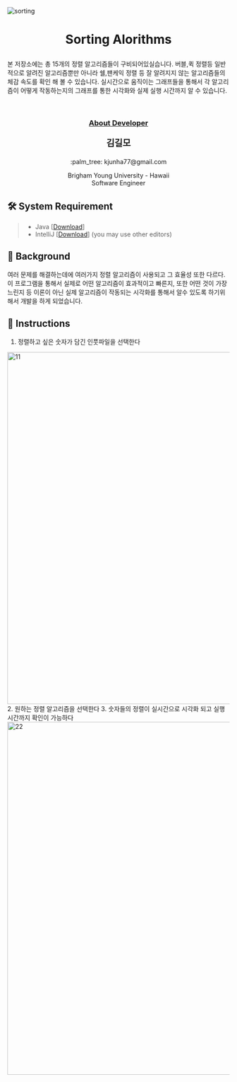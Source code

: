 ![sorting](https://user-images.githubusercontent.com/59432666/114641558-09d19d80-9c6e-11eb-8b80-e22176c40ff9.png)


# <p align="center">Sorting Alorithms</p>

<p>
본 저장소에는 총 15개의 정렬 알고리즘들이 구비되어있실습니다. 버블,퀵 정렬등 일반적으로 알려진 알고리즘뿐만 아니라 쉘,팬케익 정렬 등 잘 알려지지 않는 알고리즘들의 체감 속도를 확인 해 볼 수 있습니다.
실시간으로 움직이는 그래프들을 통해서 각 알고리즘이 어떻게 작동하는지의 그래프를 통한 시각화와 실제 실행 시간까지 알 수 있습니다.  
</p>
<br/>


### <p align="center" style="text-decoration:underline">About Developer</p>

**<p align="center" style="font-size:15pt">김길모</p>**
<p align="center">:palm_tree: kjunha77@gmail.com </p>
<p align="center">
Brigham Young University - Hawaii<br/>
Software Engineer<br/>
</p>

## :hammer_and_wrench: System Requirement
> + Java [[Download](https://www.java.com/en/download/manual.jsp)]
> + IntelliJ [[Download](https://www.jetbrains.com/idea/download)] (you may use other editors)



## :foggy: Background
여러 문제를 해결하는데에 여러가지 정렬 알고리즘이 사용되고 그 효율성 또한 다르다. 이 프로그램을 통해서 실제로 어떤 알고리즘이 효과적이고 빠른지, 또한 어떤 것이 가장 느린지 등 이론이 아닌 실제 알고리즘이
작동되는 시각화를 통해서 알수 있도록 하기위해서 개발을 하게 되었습니다.

## :page_with_curl: Instructions
1. 정렬하고 싶은 숫자가 담긴 인풋파일을 선택한다

<img width="796" alt="11" src="https://user-images.githubusercontent.com/59432666/114641576-148c3280-9c6e-11eb-8ecf-b27850e3d206.png">
2. 원하는 정렬 알고리즘을 선택한다
3. 숫자들의 정렬이 실시간으로 시각화 되고 실행 시간까지 확인이 가능하다
<img width="798" alt="22" src="https://user-images.githubusercontent.com/59432666/114641602-22da4e80-9c6e-11eb-9a3c-f7587ab65d24.png">


